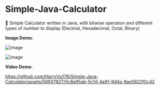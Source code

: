 # Simple-Java-Calculator

📱 Simple Calculator written in Java, with bitwise operation and different types of number to display (Decimal, Hexadecimal, Octal, Binary)

**Image Demo**:

![image](https://github.com/HarryVu176/Simple-Java-Calculator/assets/56937827/5b0aca0c-eb78-4103-8512-c2dc5e81214c)

![image](https://github.com/HarryVu176/Simple-Java-Calculator/assets/56937827/a04307c9-154d-4ca2-8d7e-7c5f4e38e787)

**Video Demo**:

https://github.com/HarryVu176/Simple-Java-Calculator/assets/56937827/0c8a95ab-5c1d-4a91-9d4a-8ae5822f0c42



